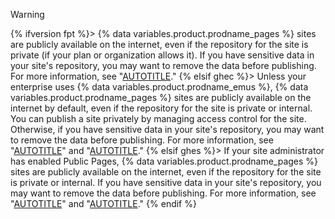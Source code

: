 > [!WARNING]
{% ifversion fpt %}> {% data variables.product.prodname_pages %} sites are publicly available on the internet, even if the repository for the site is private (if your plan or organization allows it). If you have sensitive data in your site's repository, you may want to remove the data before publishing. For more information, see "[AUTOTITLE](/repositories/creating-and-managing-repositories/about-repositories#about-repository-visibility)."
{% elsif ghec %}> Unless your enterprise uses {% data variables.product.prodname_emus %}, {% data variables.product.prodname_pages %} sites are publicly available on the internet by default, even if the repository for the site is private or internal. You can publish a site privately by managing access control for the site. Otherwise, if you have sensitive data in your site's repository, you may want to remove the data before publishing. For more information, see "[AUTOTITLE](/repositories/creating-and-managing-repositories/about-repositories#about-repository-visibility)" and "[AUTOTITLE](/pages/getting-started-with-github-pages/changing-the-visibility-of-your-github-pages-site)."
{% elsif ghes %}> If your site administrator has enabled Public Pages, {% data variables.product.prodname_pages %} sites are publicly available on the internet, even if the repository for the site is private or internal. If you have sensitive data in your site's repository, you may want to remove the data before publishing. For more information, see "[AUTOTITLE](/admin/configuration/configuring-your-enterprise/configuring-github-pages-for-your-enterprise#enabling-public-sites-for-github-pages)" and "[AUTOTITLE](/repositories/creating-and-managing-repositories/about-repositories#about-repository-visibility)."
{% endif %}
